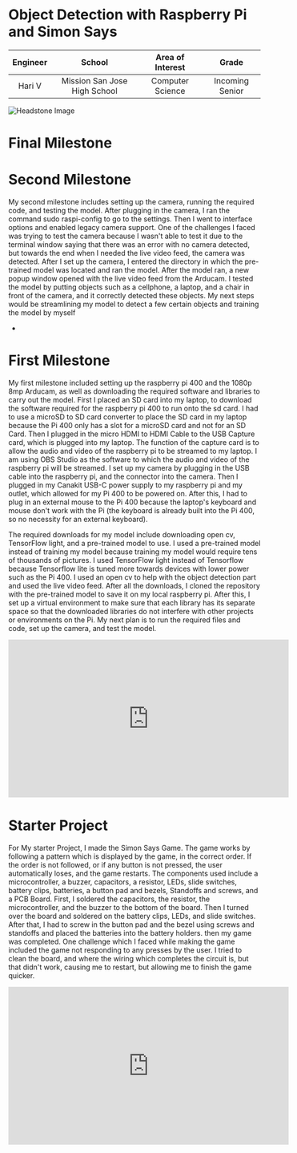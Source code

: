 # Object Detection with Raspberry Pi and Simon Says
<!---Replace_this_text_with_a_brief_description_(2-3 sentences)_of_your_project._This_description_should_draw_the_reader_in_and_make_them_interested_in_what you've_built._You_can_include_what_the_biggest_hallenges,_takeaways,_and_triumphs_from_completing_the_project_were._As_you_complete_your_portfolio, remember your_audience_is_less_familiar_than_you_are_with_all_that_your_project_entails!-->

| **Engineer** | **School** | **Area of Interest** | **Grade** |
|:--:|:--:|:--:|:--:|
| Hari V | Mission San Jose High School | Computer Science | Incoming Senior

<!--**Replace the BlueStamp logo below with an image of yourself and your completed project. Follow the guide [here](https://tomcam.github.io/least-github-pages/adding-images-github-pages-site.html) if you need help.**--->

![Headstone Image](logo.svg)
  
# Final Milestone
<!---For your final milestone, explain the outcome of your project. Key details to include are:
- What you've accomplished since your previous milestone
- What your biggest challenges and triumphs were at BSE
- A summary of key topics you learned about
- What you hope to learn in the future after everything you've learned at BSE-->


# Second Milestone
My second milestone includes setting up the camera, running the required code, and testing the model. After plugging in the camera, I ran the command sudo raspi-config to go to the settings. Then I went to interface options and enabled legacy camera support. One of the challenges I faced was trying to test the camera because I wasn't able to test it due to the terminal window saying that there was an error with no camera detected, but towards the end when I needed the live video feed, the camera was detected. After I set up the camera, I entered the directory in which the pre-trained model was located and ran the model. After the model ran, a new popup window opened with the live video feed from the Arducam. I tested the model by putting objects such as a cellphone, a laptop, and a chair in front of the camera, and it correctly detected these objects. My next steps would be streamlining my model to detect a few certain objects and training the model by myself 
<!---For your second milestone, explain what you've worked on since your previous milestone. You can highlight:
- Technical details of what you've accomplished and how they contribute to the final goal
- What has been surprising about the project so far
- Previous challenges you faced that you overcame
- What needs to be completed before your final milestone -->
- 

# First Milestone
My first milestone included setting up the raspberry pi 400 and the 1080p 8mp Arducam, as well as downloading the required software and libraries to carry out the model. First I placed an SD card into my laptop, to download the software required for the raspberry pi 400 to run onto the sd card. I had to use a microSD to SD card converter to place the SD card in my laptop because the Pi 400 only has a slot for a microSD card and not for an SD Card.  Then I plugged in the micro HDMI to HDMI Cable to the USB Capture card, which is plugged into my laptop. The function of the capture card is to allow the audio and video of the raspberry pi to be streamed to my laptop. I am using OBS Studio as the software to which the audio and video of the raspberry pi will be streamed. I set up my camera by plugging in the USB cable into the raspberry pi, and the connector into the camera. Then I plugged in my Canakit USB-C power supply to my raspberry pi and my outlet, which allowed for my Pi 400 to be powered on. After this, I had to plug in an external mouse to the Pi 400 because the laptop's keyboard and mouse don't work with the Pi (the keyboard is already built into the Pi 400, so no necessity for an external keyboard). 

The required downloads for my model include downloading open cv, TensorFlow light, and a pre-trained model to use. I used a pre-trained model instead of training my model because training my model would require tens of thousands of pictures. I used TensorFlow light instead of Tensorflow because Tensorflow lite is tuned more towards devices with lower power such as the Pi 400. I used an open cv to help with the object detection part and used the live video feed. After all the downloads, I cloned the repository with the pre-trained model to save it on my local raspberry pi. After this, I set up a virtual environment to make sure that each library has its separate space so that the downloaded libraries do not interfere with other projects or environments on the Pi. My next plan is to run the required files and code, set up the camera, and test the model.  
<!---
For your first milestone, describe what your project is and how you plan to build it. You can include:
- An explanation about the different components of your project and how they will all integrate together
- Technical progress you've made so far
- Challenges you're facing and solving in your future milestones
- What your plan is to complete your project
-->

<iframe width="560" height="315" src="https://www.youtube.com/embed/5RkA6z8jvus" title="YouTube video player" frameborder="0" allow="accelerometer; autoplay; clipboard-write; encrypted-media; gyroscope; picture-in-picture; web-share" allowfullscreen></iframe>


<!---# Schematics 
Here's where you'll put images of your schematics. [Tinkercad](https://www.tinkercad.com/blog/official-guide-to-tinkercad-circuits) and [Fritzing](https://fritzing.org/learning/) are both great resoruces to create professional schematic diagrams, though BSE recommends Tinkercad becuase it can be done easily and for free in the browser. 
-->
<!---
# Code
Here's where you'll put your code. The syntax below places it into a block of code. Follow the guide [here]([url](https://www.markdownguide.org/extended-syntax/)) to learn how to customize it to your project needs. 

```c++
void setup() {
  // put your setup code here, to run once:
  Serial.begin(9600);
  Serial.println("Hello World!");
}

void loop() {
  // put your main code here, to run repeatedly:

}
```
-->
<!---# Bill of Materials
Here's where you'll list the parts in your project. To add more rows, just copy and paste the example rows below.
Don't forget to place the link of where to buy each component inside the quotation marks in the corresponding row after href =. Follow the guide [here]([url](https://www.markdownguide.org/extended-syntax/)) to learn how to customize this to your project needs. 

| **Part** | **Note** | **Price** | **Link** |
|:--:|:--:|:--:|:--:|
| Item Name | What the item is used for | $Price | <a href="https://www.amazon.com/Arduino-A000066-ARDUINO-UNO-R3/dp/B008GRTSV6/"> Link </a> |
|:--:|:--:|:--:|:--:|
| Item Name | What the item is used for | $Price | <a href="https://www.amazon.com/Arduino-A000066-ARDUINO-UNO-R3/dp/B008GRTSV6/"> Link </a> |
|:--:|:--:|:--:|:--:|
| Item Name | What the item is used for | $Price | <a href="https://www.amazon.com/Arduino-A000066-ARDUINO-UNO-R3/dp/B008GRTSV6/"> Link </a> |
|:--:|:--:|:--:|:--:|-->


# Starter Project
For My starter Project, I made the Simon Says Game. The game works by following a pattern which is displayed by the game, in the correct order. If the order is not followed, or if any button is not pressed, the user automatically loses, and the game restarts. The components used include a microcontroller, a buzzer, capacitors, a resistor, LEDs, slide switches, battery clips, batteries, a button pad and bezels, Standoffs and screws, and a PCB Board. First, I soldered the capacitors, the resistor, the microcontroller, and the buzzer to the bottom of the board. Then I turned over the board and soldered on the battery clips, LEDs, and slide switches. After that, I had to screw in the button pad and the bezel using screws and standoffs and placed the batteries into the battery holders. then my game was completed. One challenge which I faced while making the game included the game not responding to any presses by the user. I tried to clean the board, and where the wiring which completes the circuit is, but that didn't work, causing me to restart, but allowing me to finish the game quicker.

<iframe width="560" height="315" src="https://www.youtube.com/embed/4YJrs3cAs38" title="YouTube video player" frameborder="0" allow="accelerometer; autoplay; clipboard-write; encrypted-media; gyroscope; picture-in-picture; web-share" allowfullscreen></iframe>
